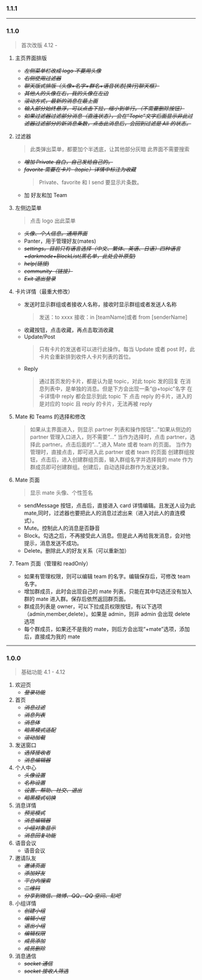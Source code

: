 ### 1.1.1

---

### 1.1.0

> 首次改版 4.12 -

1. 主页界面排版

   - ~~_左侧菜单栏改成 logo 不要用头像_~~
   - ~~_右侧使用过滤器_~~
   - ~~_聊天版式排版（头像+名字+群名+语音状态[换行]聊天框）_~~
   - ~~_其他人的头像在右，我的头像在左边_~~
   - ~~_滚动方式，最新的消息在最上面_~~
   - ~~_输入部分始终悬浮，可以点击下拉，缩小到单行。（不需要删除按钮）_~~
   - ~~_如果过滤器过滤部分消息（直连状态），会在“Topic”文字后面显示非此过滤器过滤部分的新消息条数，点击此消息后，会回到过滤是 All 的状态。_~~

2. 过滤器

   > 此类弹出菜单，都要加个半透底，让其他部分灰暗
   > 此界面不需要搜索

   - ~~_增加 Private 自白，自己发给自己的。_~~
   - ~~_favorite 需要在卡片（topic）详情中标注为收藏_~~
     > Private、favorite 和 I send 要显示片条数。
   - 加 好友和加 Team

3. 左侧边菜单

   > 点击 logo 出此菜单

   - ~~_头像、个人信息。通用界面_~~
   - Panter，用于管理好友(mates)
   -  ~~_settings。目前只有语言选择（中文、繁体、英语、日语）四种语言+darkmode+BlockList(黑名单，此处会补原型)_~~
   - ~~_help(链接)_~~
   - ~~_community（链接）_~~
   - ~~_Exit 退出登录_~~

4. 卡片详情（最重大修改）

   - 发送时显示群组或者接收人名称，接收时显示群组或者发送人名称
     > 发送：to xxxx
     > 接收：in [teamName]或者 from [senderName]
   - 收藏按钮，点击收藏，再点击取消收藏
   - Update/Post
     > 只有卡片的发送者可以进行此操作。每当 Update 或者 post 时，此卡片会重新排到收件人卡片列表的首位。
   - Reply
     > 通过首页发的卡片，都是认为是 topic，对此 topic 发的回复
     > 在消息列表中，是单独的消息。但是下方会出现一条“@+topic”名字
     > 在卡详情中 reply 都会显示到此 topic 下
     > 点击 reply 的卡片，进入的是对应的 topic
     > 且 reply 的卡片，无法再被 reply

5. Mate 和 Teams 的选择和修改

   > 如果从主界面进入，则显示 partner 列表和操作按钮“...”如果从侧边的 partner 管理入口进入，则不需要“…”
   > 当作为选择时，点击 partner，选择此 partner。点击后面的“…”,进入 Mate 或者 team 的页面。
   > 当作为管理时，直接点击，即可进入此 partner 或者 team 的页面
   > 创建群组按钮，点击后，进入创建群组页面，输入群组名字并选择我的 mate 作为群成员即可创建群组。创建后，自动选择此群作为发送对象。

6. Mate 页面

   > 显示 mate 头像、个性签名

   - sendMessage 按钮，点击后，直接进入 card 详情编辑。且发送人设为此 mate,同时，过滤器也要把此人的消息过滤出来（进入对此人的直连模式）。
   - Mute。控制此人的消息是否静音
   - Block。勾选之后，不再接受此人消息。但是此人再给我发消息，会对他提示，消息发送不成功。
   - Delete。删除此人的好友关系（可以重新加）

7. Team 页面（管理和 readOnly）

   - 如果有管理权限，则可以编辑 team 的名字。编辑保存后，可修改 team 名字。
   - 增加群成员，此时会出现自己的 mate 列表，只能在其中勾选还没有加入群的 mate 进入群。保存后依然返回群页面。
   - 群成员列表是 owner，可以下拉成员权限按钮，有以下选项（admin,member,delete）。如果是 admin，则非 admin 会出现 delete 选项
   - 每个群成员，如果还不是我的 mate，则后方会出现“+mate”选项，添加后，直接成为我的 mate

---

### 1.0.0

> 基础功能 4.1 - 4.12

1. 欢迎页
   - ~~_登录功能_~~
2. 首页
   - ~~_消息过滤_~~
   - ~~_消息列表_~~
   - ~~_消息体_~~
   - ~~_暗黑模式适配_~~
   - ~~_滚动加载_~~
3. 发送窗口
   - ~~_选择接收者_~~
   - ~~_消息编辑器_~~
4. 个人中心
   - ~~_头像设置_~~
   - ~~_名称设置_~~
   - ~~_设置、帮助、社交、退出_~~
   - ~~_暗黑模式切换_~~
5. 消息详情
   - ~~_预览模式_~~
   - ~~_消息编辑器_~~
   - ~~_小组对象显示_~~
   - ~~_消息回复功能_~~
6. 语音会议
   - 语音会议
7. 邀请队友
   - ~~_邀请页面_~~
   - ~~_添加好友_~~
   - ~~_平台内搜索_~~
   - ~~_二维码_~~
   - ~~_分享到微信、微博、QQ、QQ 空间、贴吧_~~
8. 小组详情
   - ~~_创建小组_~~
   - ~~_编辑小组_~~
   - ~~_退出小组_~~
   - ~~_编辑权限_~~
   - ~~_成员添加_~~
   - ~~_成员删除_~~
9. 消息通信
   - ~~_socket 通信_~~
   - ~~_socket 接收人筛选_~~
